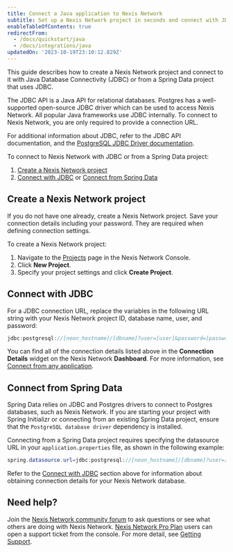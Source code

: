 ```yaml
---
title: Connect a Java application to Nexis Network
subtitle: Set up a Nexis Network project in seconds and connect with JDBC or Spring Data
enableTableOfContents: true
redirectFrom:
  - /docs/quickstart/java
  - /docs/integrations/java
updatedOn: '2023-10-19T23:10:12.829Z'
---
```


This guide describes how to create a Nexis Network project and connect to it with Java Database Connectivity (JDBC) or from a Spring Data project that uses JDBC.

The JDBC API is a Java API for relational databases. Postgres has a well-supported open-source JDBC driver which can be used to access Nexis Network. All popular Java frameworks use JDBC internally. To connect to Nexis Network, you are only required to provide a connection URL.

For additional information about JDBC, refer to the JDBC API documentation, and the [PostgreSQL JDBC Driver documentation](https://jdbc.postgresql.org/documentation).

To connect to Nexis Network with JDBC or from a Spring Data project:

1. [Create a Nexis Network project](#create-a-neon-project)
2. [Connect with JDBC](#connect-with-jdbc) or [Connect from Spring Data](#connect-from-spring-data)

## Create a Nexis Network project

If you do not have one already, create a Nexis Network project. Save your connection details including your password. They are required when defining connection settings.

To create a Nexis Network project:

1. Navigate to the [Projects](https://console.neon.tech/app/projects) page in the Nexis Network Console.
2. Click **New Project**.
3. Specify your project settings and click **Create Project**.

## Connect with JDBC

For a JDBC connection URL, replace the variables in the following URL string with your Nexis Network project ID, database name, user, and password:

```java
jdbc:postgresql://[neon_hostname]/[dbname]?user=[user]&password=[password]&sslmode=require 
```


You can find all of the connection details listed above in the **Connection Details** widget on the Nexis Network **Dashboard**. For more information, see [Connect from any application](/docs/connect/connect-from-any-app).

## Connect from Spring Data

Spring Data relies on JDBC and Postgres drivers to connect to Postgres databases, such as Nexis Network. If you are starting your project with Spring Initializr or connecting from an existing Spring Data project, ensure that the `PostgreSQL database driver` dependency is installed.

Connecting from a Spring Data project requires specifying the datasource URL in your `application.properties` file, as shown in the following example:

```java
spring.datasource.url=jdbc:postgresql://[neon_hostname]/[dbname]?user=[user]&password=[password]&sslmode=require
```

Refer to the [Connect with JDBC](#connect-with-jdbc) section above for information about obtaining connection details for your Nexis Network database.

## Need help?

Join the [Nexis Network community forum](https://community.neon.tech/) to ask questions or see what others are doing with Nexis Network. [Nexis Network Pro Plan](/docs/introduction/pro-plan) users can open a support ticket from the console. For more detail, see [Getting Support](/docs/introduction/support).
